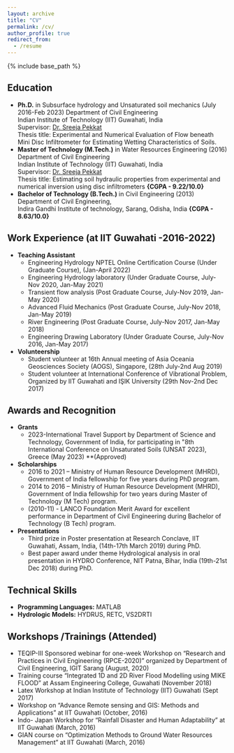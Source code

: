```yaml
---
layout: archive
title: "CV"
permalink: /cv/
author_profile: true
redirect_from:
  - /resume
---
```


{% include base_path %}

## Education
* **Ph.D.** in  Subsurface hydrology and Unsaturated soil mechanics (July 2016-Feb 2023)
	Department of Civil Engineering <br/> 
	Indian Institute of Technology (IIT) Guwahati, India <br/>
	Supervisor: [Dr. Sreeja Pekkat](https://www.iitg.ac.in/sreeja/) <br/>
	Thesis title: Experimental and Numerical Evaluation of Flow beneath Mini Disc Infiltrometer for Estimating Wetting Characteristics of Soils.
* **Master of Technology (M.Tech.)** in Water Resources Engineering (2016)
	Department of Civil Engineering <br/>
	Indian Institute of Technology (IIT) Guwahati, India <br/>
	Supervisor: [Dr. Sreeja Pekkat](https://www.iitg.ac.in/sreeja/) <br/>
	Thesis title: Estimating soil hydraulic properties from experimental and
        numerical inversion using disc infiltrometers
        **{CGPA - 9.22/10.0}**
* **Bachelor of Technology (B.Tech.)** in Civil Engineering (2013)
	Department of Civil Engineering, <br/>
	Indira Gandhi Institute of technology, Sarang, Odisha, India 
	**{CGPA - 8.63/10.0}**

## Work Experience (at IIT Guwahati -2016-2022)
 * **Teaching Assistant**
    * Engineering Hydrology
      NPTEL Online Certification Course (Under Graduate Course), (Jan-April 2022)
    * Engineering Hydrology laboratory
      (Under Graduate Course, July-Nov 2020, Jan-May 2021)
    * Transient flow analysis 
      (Post Graduate Course, July-Nov 2019, Jan-May 2020)
    * Advanced Fluid Mechanics 
      (Post Graduate Course, July-Nov 2018, Jan-May 2019)
    * River Engineering 
      (Post Graduate Course, July-Nov 2017, Jan-May 2018)
    * Engineering Drawing Laboratory 
      (Under Graduate Course, July-Nov 2016, Jan-May 2017)
  * **Volunteership** 
    * Student volunteer at 16th Annual meeting of Asia Oceania Geosciences Society (AOGS), 
      Singapore, (28th July-2nd Aug 2019)
    * Student volunteer at International Conference of Vibrational Problem, 
      Organized by IIT Guwahati and IŞIK University (29th Nov-2nd Dec 2017)
  
## Awards and Recognition
* **Grants**
    * 2023-International Travel Support by Department of Science and Technology, Government of India, for participating in "8th International Conference on Unsaturated       Soils (UNSAT 2023), Greece (May 2023) **(Approved)
* **Scholarships** 
    * 2016 to 2021 – Ministry of Human Resource Development (MHRD), Government of India fellowship for five years during PhD program. <br/>
    * 2014 to 2016 – Ministry of Human Resource Development (MHRD), Government of India fellowship for two years during Master of Technology (M Tech) program. <br/>
    * (2010-11) - LANCO Foundation Merit Award for excellent performance in Department of Civil Engineering during Bachelor of Technology (B Tech) program. <br/>
* **Presentations**
    * Third prize in Poster presentation at Research Conclave, IIT Guwahati, Assam, India, (14th-17th March 2019) during PhD.<br/>
    * Best paper award under theme Hydrological analysis in oral presentation in HYDRO Conference, NIT Patna, Bihar, India (19th-21st Dec 2018) during PhD.<br/>


## Technical Skills
  * **Programming Languages:** MATLAB
  * **Hydrologic Models:** HYDRUS, RETC, VS2DRTI


## Workshops /Trainings (Attended)

* TEQIP-III Sponsored webinar for one-week Workshop on “Research and Practices in Civil Engineering (RPCE-2020)” organized by Department of Civil Engineering, IGIT   Sarang (August, 2020)
* Training course “Integrated 1D and 2D River Flood Modelling using MIKE FLOOD” at Assam Engineering College, Guwahati (November 2018)
* Latex Workshop at Indian Institute of Technology (IIT) Guwahati (Sept 2017)
* Workshop on “Advance Remote sensing and GIS: Methods and Applications” at IIT Guwahati (October, 2016)
* Indo- Japan Workshop for “Rainfall Disaster and Human Adaptability” at IIT Guwahati (March, 2016)
* GIAN course on “Optimization Methods to Ground Water Resources Management” at IIT Guwahati (March, 2016)

